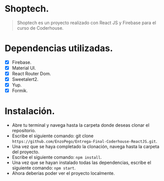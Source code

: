 # Shoptech.

> Shoptech es un proyecto realizado con React JS y Firebase para el curso de  Coderhouse.

# Dependencias utilizadas.

- [x] Firebase.
- [x] Material UI.
- [x] React Router Dom.
- [x] Sweetalert2.
- [x] Yup.
- [x] Formik.

# Instalación.

- Abre tu terminal y navega hasta la carpeta donde deseas clonar el repositorio.
- Escribe el siguiente comando:  git clone `https://github.com/EnzoPego/Entrega-Final-Coderhouse-ReactJS.git`.
- Una vez que se haya completado la clonación, navega hasta la carpeta del proyecto.
- Escribe el siguiente comando: `npm install`.
- Una vez que se hayan instalado todas las dependencias, escribe el siguiente comando: `npm start`.
- Ahora deberías poder ver el proyecto localmente.

